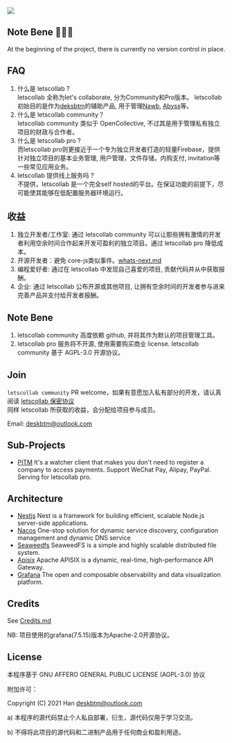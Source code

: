 <a href='https://letscollab.deskbtm.com' target="_blank">
<img src="https://s2.loli.net/2022/04/25/dPcuzynwbxStgl4.png" />
</a>
<br />

## Note Bene 🚧🚧🚧
At the beginning of the project, there is currently no version control in place.

## FAQ

1. 什么是 letscollab ?  
letscollab 全称为let's collaborate, 分为Community和Pro版本。
letscollab 初始目的是作为[deksbtm](https://deskbtm.com)的辅助产品, 用于管理[Nawb](https://nawb.deskbtm.com/), [Abyss](https://github.com/deskbtm-abyss/abyss)等。
2. 什么是 letscollab community？  
letscollab community 类似于 OpenCollective, 不过其是用于管理私有独立项目的财政与合作者。
3. 什么是 letscollab pro ?  
而letscollab pro则更接近于一个专为独立开发者打造的轻量Firebase，提供针对独立项目的基本业务管理, 用户管理，文件存储，内购支付, invitation等一些常见应用业务。
4. letscollab 提供线上服务吗 ?  
不提供，letscollab 是一个完全self hosted的平台。在保证功能的前提下，尽可能使其能够在低配置服务器环境运行。

## 收益

1. 独立开发者/工作室: 通过 letscollab community 可以让那些拥有激情的开发者利用空余时间合作起来开发可盈利的独立项目。通过 letscollab pro 降低成本。
2. 开源开发者：避免 core-js类似事件。[whats-next.md](https://github.com/zloirock/core-js/blob/master/docs/2023-02-14-so-whats-next.md)
3. 编程爱好者: 通过在 letscollab 中发现自己喜爱的项目, 贡献代码并从中获取报酬。
4. 企业: 通过 letscollab 公布开源或其他项目, 让拥有空余时间的开发者参与进来完善产品并支付给开发者报酬。

## Note Bene

1. letscollab community 高度依赖 github, 并将其作为默认的项目管理工具。
2. letscollab pro 服务将不开源, 使用需要购买商业 license. letscollab community 基于 AGPL-3.0 开源协议。

## Join

`letscollab community` PR welcome，如果有意愿加入私有部分的开发，请认真阅读 [letscollab 保密协议](https://github.com/indiebase/letscollab/blob/dev/docs/zh-CN/non-disclosure-agreement-zh_cn.md)
<br />
同样 letscollab 所获取的收益，会分配给项目参与成员。

Email: deskbtm@outlook.com


## Sub-Projects
- [PITM](https://github.com/indiebase/PTIM) It's a watcher client that makes you don't need to register a company to access payments. Support WeChat Pay, Alipay, PayPal. Serving for letscollab pro.

## Architecture
- [Nestjs](https://github.com/nestjs/nest) Nest is a framework for building efficient, scalable Node.js server-side applications.
- [Nacos](https://github.com/alibaba/nacos) One-stop solution for dynamic service discovery, configuration management and dynamic DNS service
- [Seaweedfs](https://github.com/seaweedfs/seaweedfs) SeaweedFS is a simple and highly scalable distributed file system.
- [Apisix](https://github.com/apache/apisix) Apache APISIX is a dynamic, real-time, high-performance API Gateway.
- [Grafana](https://github.com/grafana/grafana) The open and composable observability and data visualization platform.

## Credits

See [Credits.md](https://github.com/indiebase/letscollab/blob/main/docs/CREDITS.md)

NB: 项目使用的grafana(7.5.15)版本为Apache-2.0开源协议。

## License

本程序基于 GNU AFFERO GENERAL PUBLIC LICENSE (AGPL-3.0) 协议

附加许可：

Copyright (C) 2021 Han <deskbtm@outlook.com>

a) 本程序的源代码禁止个人私自部署，衍生，源代码仅用于学习交流。

b) 不得将此项目的源代码和二进制产品用于任何商业和盈利用途。
